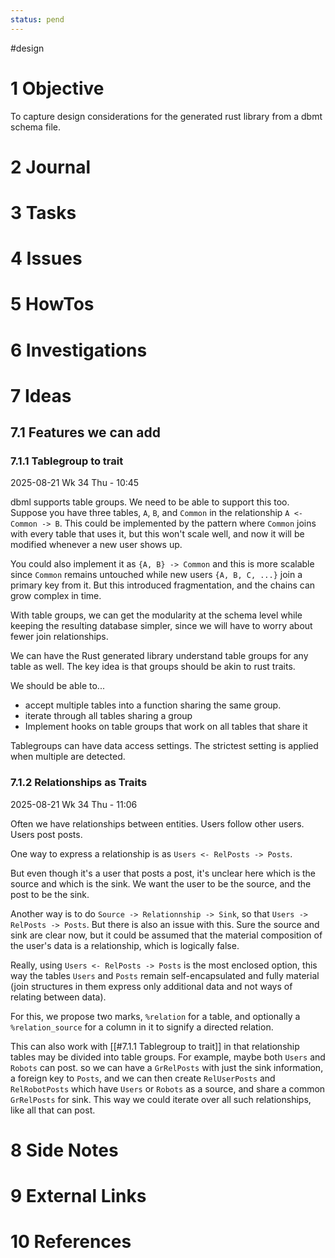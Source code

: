 ```yaml
---
status: pend
---
```


#design

# 1 Objective

To capture design considerations for the generated rust library from a dbmt schema file.

# 2 Journal

# 3 Tasks

# 4 Issues

# 5 HowTos

# 6 Investigations

# 7 Ideas

## 7.1 Features we can add

### 7.1.1 Tablegroup to trait

2025-08-21 Wk 34 Thu - 10:45

dbml supports table groups. We need to be able to support this too. Suppose you have three tables, `A`, `B`, and `Common` in the relationship `A <- Common -> B`. This could be implemented by the pattern where `Common` joins with every table that uses it, but this won't scale well, and now it will be modified whenever a new user shows up.

You could also implement it as `{A, B} -> Common` and this is more scalable since `Common` remains untouched while new users `{A, B, C, ...}` join a primary key from it. But this introduced fragmentation, and the chains can grow complex in time. 

With table groups, we can get the modularity at the schema level while keeping the resulting database simpler, since we will have to worry about fewer join relationships. 

We can have the Rust generated library understand table groups for any table as well. The key idea is that groups should be akin to rust traits. 

We should be able to...
- accept multiple tables into a function sharing the same group. 
- iterate through all tables sharing a group
- Implement hooks on table groups that work on all tables that share it

Tablegroups can have data access settings. The strictest setting is applied when multiple are detected.

### 7.1.2 Relationships as Traits

2025-08-21 Wk 34 Thu - 11:06

Often we have relationships between entities. Users follow other users. Users post posts. 

One way to express a relationship is as `Users <- RelPosts -> Posts`.

But even though it's a user that posts a post, it's unclear here which is the source and which is the sink. We want the user to be the source, and the post to be the sink.

Another way is to do `Source -> Relationnship -> Sink`, so that `Users -> RelPosts -> Posts`.  But there is also an issue with this. Sure the source and sink are clear now, but it could be assumed that the material composition of the user's data is a relationship, which is logically false.

Really, using `Users <- RelPosts -> Posts` is the most enclosed option, this way the tables `Users` and `Posts` remain self-encapsulated and fully material (join structures in them express only additional data and not ways of relating between data).

For this, we propose two marks, `%relation` for a table, and optionally a `%relation_source` for a column in it to signify a directed relation. 

This can also work with [[#7.1.1 Tablegroup to trait]] in that relationship tables may be divided into table groups. For example, maybe both `Users` and `Robots` can post. so we can have a `GrRelPosts` with just the sink information, a foreign key to `Posts`, and we can then create `RelUserPosts` and `RelRobotPosts` which have `Users` or `Robots` as a source, and share a common `GrRelPosts` for sink. This way we could iterate over all such relationships, like all that can post.

# 8 Side Notes
# 9 External Links

# 10 References
